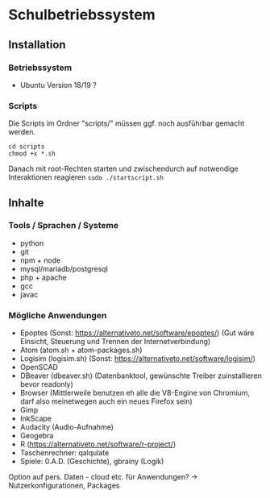# Schulbetriebssystem
## Installation
### Betriebssystem
* Ubuntu Version 18/19 ?
### Scripts
Die Scripts im Ordner "scripts/" müssen ggf. noch ausführbar gemacht werden.
```
cd scripts
chmod +x *.sh
```
Danach mit root-Rechten starten und zwischendurch auf notwendige Interaktionen reagieren
```sudo ./startscript.sh```

## Inhalte

### Tools / Sprachen / Systeme
* python
* git
* npm + node
* mysql/mariadb/postgresql
* php + apache
* gcc
* javac


### Mögliche Anwendungen
* Epoptes (Sonst: https://alternativeto.net/software/epoptes/) (Gut wäre Einsicht, Steuerung und Trennen der Internetverbindung)
* Atom (atom.sh + atom-packages.sh)
* Logisim (logisim.sh) (Sonst: https://alternativeto.net/software/logisim/)
* OpenSCAD
* DBeaver (dbeaver.sh) (Datenbanktool, gewünschte Treiber zuinstallieren bevor readonly)
* Browser (Mittlerweile benutzen eh alle die V8-Engine von Chromium, darf also meinetwegen auch ein neues Firefox sein)
* Gimp
* InkScape
* Audacity (Audio-Aufnahme)
* Geogebra
* R (https://alternativeto.net/software/r-project/)
* Taschenrechner: qalqulate
* Spiele: 0.A.D. (Geschichte), gbrainy (Logik)

Option auf pers. Daten - cloud etc. für Anwendungen?
-> Nutzerkonfigurationen, Packages
